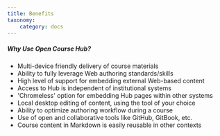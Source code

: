```yaml
---
title: Benefits
taxonomy:
    category: docs
---
```


##### Why Use Open Course Hub?

* Multi-device friendly delivery of course materials
* Ability to fully leverage Web authoring standards/skills
* High level of support for embedding external Web-based content
* Access to Hub is independent of institutional systems
* 'Chromeless' option for embedding Hub pages within other systems
* Local desktop editing of content, using the tool of your choice
* Ability to optimize authoring workflow during a course
* Use of open and collaborative tools like GitHub, GitBook, etc.
* Course content in Markdown is easily reusable in other contexts
